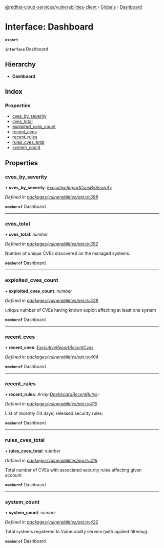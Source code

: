 [@redhat-cloud-services/vulnerabilities-client](../README.md) › [Globals](../globals.md) › [Dashboard](dashboard.md)

# Interface: Dashboard

**`export`** 

**`interface`** Dashboard

## Hierarchy

* **Dashboard**

## Index

### Properties

* [cves_by_severity](dashboard.md#cves_by_severity)
* [cves_total](dashboard.md#cves_total)
* [exploited_cves_count](dashboard.md#exploited_cves_count)
* [recent_cves](dashboard.md#recent_cves)
* [recent_rules](dashboard.md#recent_rules)
* [rules_cves_total](dashboard.md#rules_cves_total)
* [system_count](dashboard.md#system_count)

## Properties

###  cves_by_severity

• **cves_by_severity**: *[ExecutiveReportCvesBySeverity](executivereportcvesbyseverity.md)*

*Defined in [packages/vulnerabilities/api.ts:398](https://github.com/RedHatInsights/javascript-clients/blob/master/packages/vulnerabilities/api.ts#L398)*

**`memberof`** Dashboard

___

###  cves_total

• **cves_total**: *number*

*Defined in [packages/vulnerabilities/api.ts:392](https://github.com/RedHatInsights/javascript-clients/blob/master/packages/vulnerabilities/api.ts#L392)*

Number of unique CVEs discovered on the managed systems.

**`memberof`** Dashboard

___

###  exploited_cves_count

• **exploited_cves_count**: *number*

*Defined in [packages/vulnerabilities/api.ts:428](https://github.com/RedHatInsights/javascript-clients/blob/master/packages/vulnerabilities/api.ts#L428)*

unique number of CVEs having known exploit affecting at least one system

**`memberof`** Dashboard

___

###  recent_cves

• **recent_cves**: *[ExecutiveReportRecentCves](executivereportrecentcves.md)*

*Defined in [packages/vulnerabilities/api.ts:404](https://github.com/RedHatInsights/javascript-clients/blob/master/packages/vulnerabilities/api.ts#L404)*

**`memberof`** Dashboard

___

###  recent_rules

• **recent_rules**: *Array‹[DashboardRecentRules](dashboardrecentrules.md)›*

*Defined in [packages/vulnerabilities/api.ts:410](https://github.com/RedHatInsights/javascript-clients/blob/master/packages/vulnerabilities/api.ts#L410)*

List of recently (14 days) released security rules.

**`memberof`** Dashboard

___

###  rules_cves_total

• **rules_cves_total**: *number*

*Defined in [packages/vulnerabilities/api.ts:416](https://github.com/RedHatInsights/javascript-clients/blob/master/packages/vulnerabilities/api.ts#L416)*

Total number of CVEs with associated security rules affecting given account.

**`memberof`** Dashboard

___

###  system_count

• **system_count**: *number*

*Defined in [packages/vulnerabilities/api.ts:422](https://github.com/RedHatInsights/javascript-clients/blob/master/packages/vulnerabilities/api.ts#L422)*

Total systems registered to Vulnerability service (with applied filtering).

**`memberof`** Dashboard
